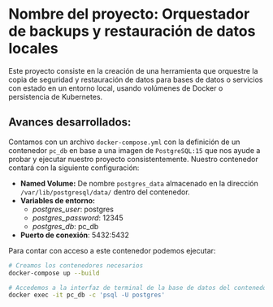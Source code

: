 # Nombre del proyecto: Orquestador de backups y restauración de datos locales

Este proyecto consiste en la creación de una herramienta que orquestre la copia de seguridad y restauración de datos para bases de datos o servicios con estado en un entorno local, usando volúmenes de Docker o persistencia de Kubernetes.

## Avances desarrollados:

Contamos con un archivo `docker-compose.yml` con la definición de un contenedor `pc_db` en base a una imagen de `PostgreSQL:15` que nos ayude a probar y ejecutar nuestro proyecto consistentemente. Nuestro contenedor contará con la siguiente configuración:
- **Named Volume:** De nombre `postgres_data` almacenado en la dirección `/var/lib/postgresql/data/` dentro del contenedor.
- **Variables de entorno:**
  - _postgres_user_: postgres
  - _postgres_password_: 12345
  - _postgres_db_: pc_db
- **Puerto de conexión**: 5432:5432

Para contar con acceso a este contenedor podemos ejecutar:
```bash
# Creamos los contenedores necesarios
docker-compose up --build

# Accedemos a la interfaz de terminal de la base de datos del contenedor
docker exec -it pc_db -c 'psql -U postgres'
```

